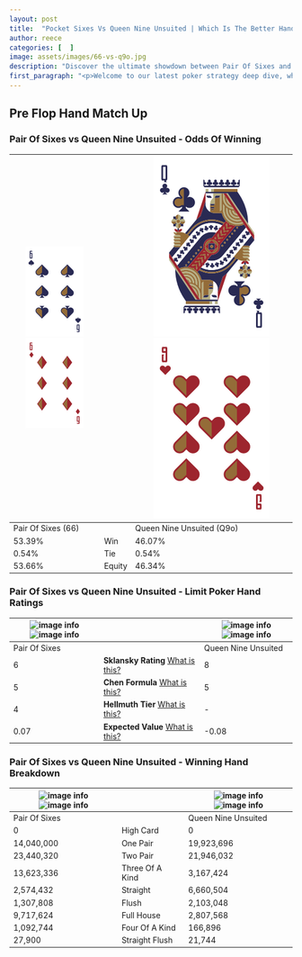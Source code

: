 ```yaml
---
layout: post
title:  "Pocket Sixes Vs Queen Nine Unsuited | Which Is The Better Hand In Poker? A Complete Guide"
author: reece
categories: [  ]
image: assets/images/66-vs-q9o.jpg
description: "Discover the ultimate showdown between Pair Of Sixes and Queen Nine Unsuited in poker! Uncover the odds, strategies, and scenarios where one hand triumphs over the other. Get ready to up your poker game with this thrilling analysis."
first_paragraph: "<p>Welcome to our latest poker strategy deep dive, where we're pitting two distinct hands against each other in a high-stakes showdown: Pair Of Sixes vs Queen Nine Unsuited.</p><p>In the dynamic world of poker, every decision counts, and knowing which hand holds the upper hand is key to your success at the table.</p><p>In this article, we'll dissect these two hands, explore the scenarios where one dominates the other, and equip you with the knowledge to make strategic choices that can tip the odds in your favor.</p><p>Get ready to unravel the intriguing dynamics of these poker hands and elevate your game to new heights.</p>"
---
```




[comment]: # (sp0)

## Pre Flop Hand Match Up

<div class="table hand-ratings" markdown="1"> 



### Pair Of Sixes vs Queen Nine Unsuited - Odds Of Winning


    
| ![image info](assets/images/hand1/6.png) ![image info](assets/images/hand1/6o.png) |  | ![image info](assets/images/hand2/q.png) ![image info](assets/images/hand2/9o.png) |
| -------- | -------- | -------- |
| Pair Of Sixes (66) |  | Queen Nine Unsuited (Q9o) |
| 53.39% | Win | 46.07% |
| 0.54% | Tie | 0.54% |
| 53.66% | Equity | 46.34% |




[comment]: # (sp1)



### Pair Of Sixes vs Queen Nine Unsuited - Limit Poker Hand Ratings


    
| ![image info](https://www.riverpairs.com/assets/images/hand1/6.png) ![image info](https://www.riverpairs.com/assets/images/hand1/6o.png) |  | ![image info](https://www.riverpairs.com/assets/images/hand2/q.png) ![image info](https://www.riverpairs.com/assets/images/hand2/9o.png) |
| -------- | -------- | -------- |
| Pair Of Sixes |  | Queen Nine Unsuited |
| 6 | **Sklansky Rating** [What is this?](/sklansky-rating-explained) | 8 |
| 5 | **Chen Formula** [What is this?](/chen-formula-explained) | 5 |
| 4 | **Hellmuth Tier** [What is this?](/Hellmuth-tier-explained) | - |
| 0.07 | **Expected Value** [What is this?](/expected-value-explained) | -0.08 |




[comment]: # (sp2)



### Pair Of Sixes vs Queen Nine Unsuited - Winning Hand Breakdown


    
| ![image info](https://www.riverpairs.com/assets/images/hand1/6.png) ![image info](https://www.riverpairs.com/assets/images/hand1/6o.png) |  | ![image info](https://www.riverpairs.com/assets/images/hand2/q.png) ![image info](https://www.riverpairs.com/assets/images/hand2/9o.png) |
| -------- | -------- | -------- |
| Pair Of Sixes |  | Queen Nine Unsuited |
| 0 | High Card | 0 |
| 14,040,000 | One Pair | 19,923,696 |
| 23,440,320 | Two Pair | 21,946,032 |
| 13,623,336 | Three Of A Kind | 3,167,424 |
| 2,574,432 | Straight | 6,660,504 |
| 1,307,808 | Flush | 2,103,048 |
| 9,717,624 | Full House | 2,807,568 |
| 1,092,744 | Four Of A Kind | 166,896 |
| 27,900 | Straight Flush | 21,744 |




[comment]: # (sp3)



</div>

[comment]: # (sp4)



[comment]: # (sp5)


